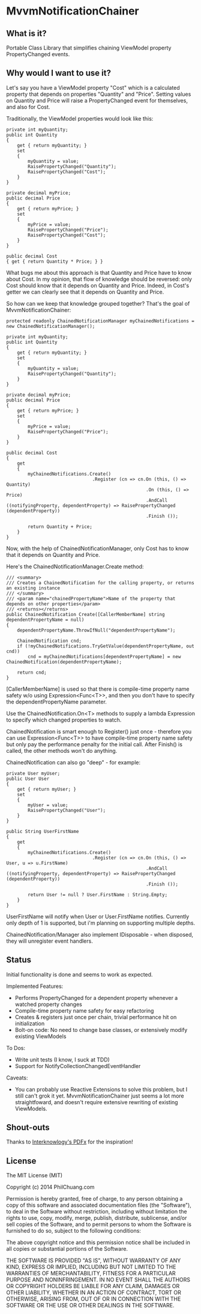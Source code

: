 MvvmNotificationChainer
=======================

What is it?
-----------
Portable Class Library that simplifies chaining ViewModel property PropertyChanged events.

Why would I want to use it?
---------------------------
Let's say you have a ViewModel property "Cost" which is a calculated property that depends on properties "Quantity" and "Price". Setting values on Quantity and Price will raise a PropertyChanged event for themselves, and also for Cost.

Traditionally, the ViewModel properties would look like this:

	private int myQuantity;
	public int Quantity
	{
		get { return myQuantity; }
		set
		{
			myQuantity = value;
			RaisePropertyChanged("Quantity");
			RaisePropertyChanged("Cost");
		}
	}

	private decimal myPrice;
	public decimal Price
	{
		get { return myPrice; }
		set
		{
			myPrice = value;
			RaisePropertyChanged("Price");
			RaisePropertyChanged("Cost");
		}
	}

	public decimal Cost
	{ get { return Quantity * Price; } }

What bugs me about this approach is that Quantity and Price have to know about Cost. In my opinion, that flow of knowledge should be reversed: only Cost should know that it depends on Quantity and Price. Indeed, in Cost's getter we can clearly see that it depends on Quantity and Price.

So how can we keep that knowledge grouped together? That's the goal of MvvmNotificationChainer:

	protected readonly ChainedNotificationManager myChainedNotifications = new ChainedNotificationManager();

	private int myQuantity;
	public int Quantity
	{
		get { return myQuantity; }
		set
		{
			myQuantity = value;
			RaisePropertyChanged("Quantity");
		}
	}
	
	private decimal myPrice;
	public decimal Price
	{
		get { return myPrice; }
		set
		{
			myPrice = value;
			RaisePropertyChanged("Price");
		}
	}
	
	public decimal Cost
	{
		get
		{
			myChainedNotifications.Create()
									.Register (cn => cn.On (this, () => Quantity)
														.On (this, () => Price)
														.AndCall ((notifyingProperty, dependentProperty) => RaisePropertyChanged (dependentProperty))
														.Finish ());
			
			return Quantity + Price;
		}
	}

Now, with the help of ChainedNotificationManager, only Cost has to know that it depends on Quantity and Price.

Here's the ChainedNotificationManager.Create method:

	/// <summary>
	/// Creates a ChainedNotification for the calling property, or returns an existing instance
	/// </summary>
	/// <param name="chainedPropertyName">Name of the property that depends on other properties</param>
	/// <returns></returns>
	public ChainedNotification Create([CallerMemberName] string dependentPropertyName = null)
	{
		dependentPropertyName.ThrowIfNull("dependentPropertyName");

		ChainedNotification cnd;
		if (!myChainedNotifications.TryGetValue(dependentPropertyName, out cnd))
			cnd = myChainedNotifications[dependentPropertyName] = new ChainedNotification(dependentPropertyName);

		return cnd;
	}

[CallerMemberName] is used so that there is compile-time property name safety w/o using Expression&lt;Func&lt;T&gt;&gt;, and then you don't have to specify the dependentPropertyName parameter.

Use the ChainedNotification.On&lt;T&gt; methods to supply a lambda Expression to specify which changed properties to watch.

ChainedNotification is smart enough to Register() just once - therefore you can use Expression&lt;Func&lt;T&gt;&gt; to have compile-time property name safety but only pay the performance penalty for the initial call. After Finish() is called, the other methods won't do anything.

ChainedNotification can also go "deep" - for example:

	private User myUser;
	public User User
	{
		get { return myUser; }
		set
		{
			myUser = value;
			RaisePropertyChanged("User");
		}
	}

	public String UserFirstName
	{
		get
		{
			myChainedNotifications.Create()
									.Register (cn => cn.On (this, () => User, u => u.FirstName)
														.AndCall ((notifyingProperty, dependentProperty) => RaisePropertyChanged (dependentProperty))
														.Finish ());
			
			return User != null ? User.FirstName : String.Empty;
		}
	}

UserFirstName will notify when User or User.FirstName notifies. Currently only depth of 1 is supported, but i'm planning on supporting multiple depths.

ChainedNotification/Manager also implement IDisposable - when disposed, they will unregister event handlers.

Status
------

Initial functionality is done and seems to work as expected.

Implemented Features:
* Performs PropertyChanged for a dependent property whenever a watched property changes
* Compile-time property name safety for easy refactoring
* Creates & registers just once per chain, trivial performance hit on initialization
* Bolt-on code: No need to change base classes, or extensively modify existing ViewModels

To Dos:
* Write unit tests (I know, I suck at TDD)
* Support for NotifyCollectionChangedEventHandler

Caveats:
* You can probably use Reactive Extensions to solve this problem, but I still can't grok it yet. MvvmNotificationChainer just seems a lot more straightfoward, and doesn't require extensive rewriting of existing ViewModels.

Shout-outs
----------

Thanks to [Interknowlogy's PDFx](http://blogs.interknowlogy.com/2013/05/17/pdfx-property-dependency-framework-part-i-introduction-2/) for the inspiration!

License
-------

The MIT License (MIT)

Copyright (c) 2014 PhilChuang.com

Permission is hereby granted, free of charge, to any person obtaining a copy
of this software and associated documentation files (the "Software"), to deal
in the Software without restriction, including without limitation the rights
to use, copy, modify, merge, publish, distribute, sublicense, and/or sell
copies of the Software, and to permit persons to whom the Software is
furnished to do so, subject to the following conditions:

The above copyright notice and this permission notice shall be included in all
copies or substantial portions of the Software.

THE SOFTWARE IS PROVIDED "AS IS", WITHOUT WARRANTY OF ANY KIND, EXPRESS OR
IMPLIED, INCLUDING BUT NOT LIMITED TO THE WARRANTIES OF MERCHANTABILITY,
FITNESS FOR A PARTICULAR PURPOSE AND NONINFRINGEMENT. IN NO EVENT SHALL THE
AUTHORS OR COPYRIGHT HOLDERS BE LIABLE FOR ANY CLAIM, DAMAGES OR OTHER
LIABILITY, WHETHER IN AN ACTION OF CONTRACT, TORT OR OTHERWISE, ARISING FROM,
OUT OF OR IN CONNECTION WITH THE SOFTWARE OR THE USE OR OTHER DEALINGS IN THE
SOFTWARE.